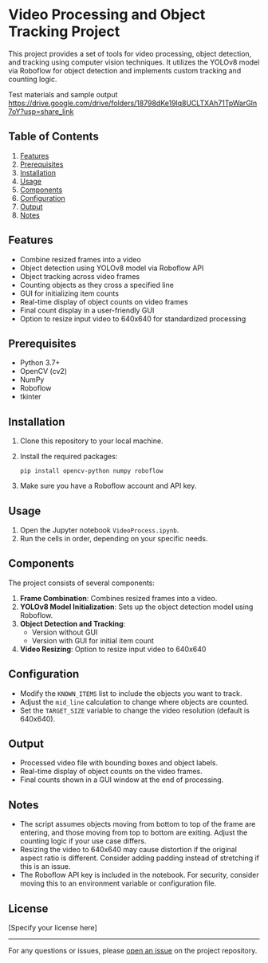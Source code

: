 # Video Processing and Object Tracking Project

This project provides a set of tools for video processing, object detection, and tracking using computer vision techniques. It utilizes the YOLOv8 model via Roboflow for object detection and implements custom tracking and counting logic.

Test materials and sample output https://drive.google.com/drive/folders/18798dKe19lq8UCLTXAh71TpWarGln7oY?usp=share_link

## Table of Contents

1. [Features](#features)
2. [Prerequisites](#prerequisites)
3. [Installation](#installation)
4. [Usage](#usage)
5. [Components](#components)
6. [Configuration](#configuration)
7. [Output](#output)
8. [Notes](#notes)

## Features

- Combine resized frames into a video
- Object detection using YOLOv8 model via Roboflow API
- Object tracking across video frames
- Counting objects as they cross a specified line
- GUI for initializing item counts
- Real-time display of object counts on video frames
- Final count display in a user-friendly GUI
- Option to resize input video to 640x640 for standardized processing

## Prerequisites

- Python 3.7+
- OpenCV (cv2)
- NumPy
- Roboflow
- tkinter

## Installation

1. Clone this repository to your local machine.
2. Install the required packages:

   ```
   pip install opencv-python numpy roboflow
   ```

3. Make sure you have a Roboflow account and API key.

## Usage

1. Open the Jupyter notebook `VideoProcess.ipynb`.
2. Run the cells in order, depending on your specific needs.

## Components

The project consists of several components:

1. **Frame Combination**: Combines resized frames into a video.
2. **YOLOv8 Model Initialization**: Sets up the object detection model using Roboflow.
3. **Object Detection and Tracking**: 
   - Version without GUI
   - Version with GUI for initial item count
4. **Video Resizing**: Option to resize input video to 640x640

## Configuration

- Modify the `KNOWN_ITEMS` list to include the objects you want to track.
- Adjust the `mid_line` calculation to change where objects are counted.
- Set the `TARGET_SIZE` variable to change the video resolution (default is 640x640).

## Output

- Processed video file with bounding boxes and object labels.
- Real-time display of object counts on the video frames.
- Final counts shown in a GUI window at the end of processing.

## Notes

- The script assumes objects moving from bottom to top of the frame are entering, and those moving from top to bottom are exiting. Adjust the counting logic if your use case differs.
- Resizing the video to 640x640 may cause distortion if the original aspect ratio is different. Consider adding padding instead of stretching if this is an issue.
- The Roboflow API key is included in the notebook. For security, consider moving this to an environment variable or configuration file.

## License

[Specify your license here]

---

For any questions or issues, please [open an issue](link-to-your-issue-tracker) on the project repository.
